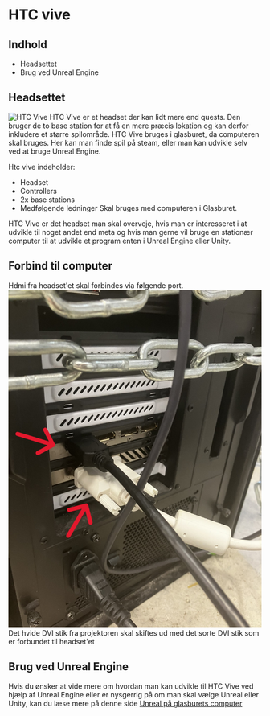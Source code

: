 # HTC vive
## Indhold
* Headsettet
* Brug ved Unreal Engine

## Headsettet
<td  width="50%"><img src="../PICTURE VR/htcvive.jpg" alt="HTC Vive"/></td>
HTC Vive er et headset der kan lidt mere end quests. Den bruger de to base station for at få en mere præcis lokation og kan derfor inkludere et større spilområde. HTC Vive bruges i glasburet, da computeren skal bruges. Her kan man finde spil på steam, eller man kan udvikle selv ved at bruge Unreal Engine.

Htc vive indeholder:
* Headset
* Controllers
* 2x base stations
* Medfølgende ledninger
Skal bruges med computeren i Glasburet.

HTC Vive er det headset man skal overveje, hvis man er interesseret i at udvikle til noget andet end meta og hvis man gerne vil bruge en stationær computer til at udvikle et program enten i Unreal Engine eller Unity.


## Forbind til computer
Hdmi fra headset'et skal forbindes via følgende port.
<img src="../PICTURE VR/hdmi.jpg" alt="kabel forbindelse"/></td>
Det hvide DVI stik fra projektoren skal skiftes ud med det sorte DVI stik som er forbundet til headset'et



## Brug ved Unreal Engine
Hvis du ønsker at vide mere om hvordan man kan udvikle til HTC Vive ved hjælp af Unreal Engine eller er nysgerrig på om man skal vælge Unreal eller Unity, kan du læse mere på denne side 
<a href="Unreal/README.md">Unreal på glasburets computer</td>
